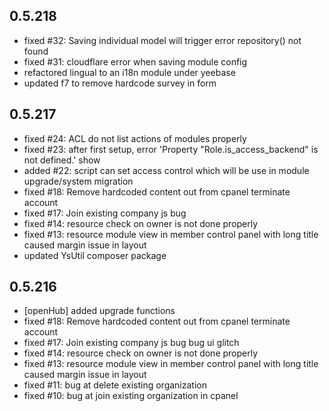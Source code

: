 ## 0.5.218
- fixed #32: Saving individual model will trigger error repository() not found 
- fixed #31: cloudflare error when saving module config
- refactored lingual to an i18n module under yeebase
- updated f7 to remove hardcode survey in form

## 0.5.217
- fixed #24: ACL do not list actions of modules properly
- fixed #23: after first setup, error 'Property "Role.is_access_backend" is not defined.' show
- added #22: script can set access control which will be use in module upgrade/system migration
- fixed #18: Remove hardcoded content out from cpanel terminate account
- fixed #17: Join existing company js bug
- fixed #14: resource check on owner is not done properly
- fixed #13: resource module view in member control panel with long title caused margin issue in layout
- updated YsUtil composer package

## 0.5.216
- [openHub] added upgrade functions 
- fixed #18: Remove hardcoded content out from cpanel terminate account
- fixed #17: Join existing company js bug bug ui glitch
- fixed #14: resource check on owner is not done properly
- fixed #13: resource module view in member control panel with long title caused margin issue in layout
- fixed #11: bug at delete existing organization
- fixed #10: bug at join existing organization in cpanel